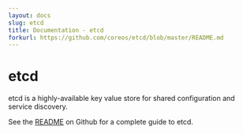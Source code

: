 ```yaml
---
layout: docs
slug: etcd
title: Documentation - etcd
forkurl: https://github.com/coreos/etcd/blob/master/README.md
---
```


# etcd

etcd is a highly-available key value store for shared configuration and service discovery.

See the [README](https://github.com/coreos/etcd#etcd) on Github for a complete guide to etcd.
